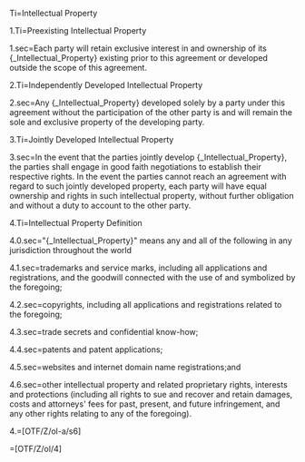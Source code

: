 Ti=Intellectual Property

1.Ti=Preexisting Intellectual Property

1.sec=Each party will retain exclusive interest in and ownership of its {_Intellectual_Property} existing prior to this agreement or developed outside the scope of this agreement.

2.Ti=Independently Developed Intellectual Property

2.sec=Any {_Intellectual_Property} developed solely by a party under this agreement without the participation of the other party is and will remain the sole and exclusive property of the developing party.

3.Ti=Jointly Developed Intellectual Property

3.sec=In the event that the parties jointly develop {_Intellectual_Property}, the parties shall engage in good faith negotiations to establish their respective rights. In the event the parties cannot reach an agreement with regard to such jointly developed property, each party will have equal ownership and rights in such intellectual property, without further obligation and without a duty to account to the other party.

4.Ti=Intellectual Property Definition

4.0.sec="{_Intellectual_Property}" means any and all of the following in any jurisdiction throughout the world

4.1.sec=trademarks and service marks, including all applications and registrations, and the goodwill connected with the use of and symbolized by the foregoing;

4.2.sec=copyrights, including all applications and registrations related to the foregoing;

4.3.sec=trade secrets and confidential know-how;

4.4.sec=patents and patent applications;

4.5.sec=websites and internet domain name registrations;and

4.6.sec=other intellectual property and related proprietary rights, interests and protections (including all rights to sue and recover and retain damages, costs and attorneys' fees for past, present, and future infringement, and any other rights relating to any of the foregoing). 

4.=[OTF/Z/ol-a/s6]

=[OTF/Z/ol/4]